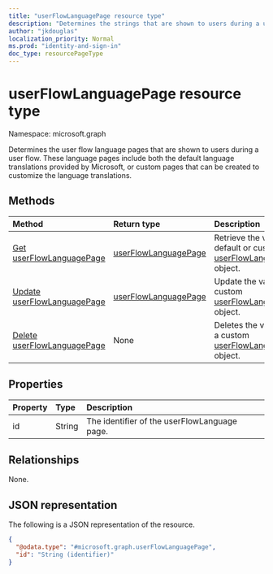 ```yaml
---
title: "userFlowLanguagePage resource type"
description: "Determines the strings that are shown to users during a user flow."
author: "jkdouglas"
localization_priority: Normal
ms.prod: "identity-and-sign-in"
doc_type: resourcePageType
---
```


# userFlowLanguagePage resource type

Namespace: microsoft.graph

Determines the user flow language pages that are shown to users during a user flow. These language pages include both the default language translations provided by Microsoft, or custom pages that can be created to customize the language translations.

## Methods

|Method|Return type|Description|
|:---|:---|:---|
|[Get userFlowLanguagePage](../api/userflowlanguagepage-get.md)|[userFlowLanguagePage](../resources/userflowlanguagepage.md)|Retrieve the values of a default or custom [userFlowLanguagePage](../resources/userflowlanguagepage.md) object.|
|[Update userFlowLanguagePage](../api/userflowlanguagepage-put.md)|[userFlowLanguagePage](../resources/userflowlanguagepage.md)|Update the values in a custom [userFlowLanguagePage](../resources/userflowlanguagepage.md) object.|
|[Delete userFlowLanguagePage](../api/userflowlanguagepage-delete.md)|None|Deletes the values from a custom [userFlowLanguagePage](../resources/userflowlanguagepage.md) object.|

## Properties

|Property|Type|Description|
|:---|:---|:---|
|id|String|The identifier of the userFlowLanguage page.|

## Relationships

None.

## JSON representation

The following is a JSON representation of the resource.
<!-- {
  "blockType": "resource",
  "keyProperty": "id",
  "@odata.type": "microsoft.graph.userFlowLanguagePage",
  "openType": false
}
-->

``` json
{
  "@odata.type": "#microsoft.graph.userFlowLanguagePage",
  "id": "String (identifier)"
}
```
